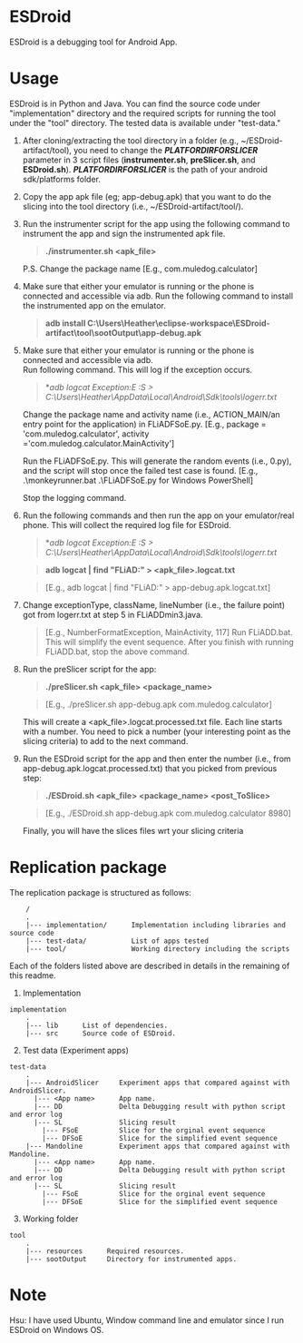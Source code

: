 # ESDroid
ESDroid is a debugging tool for Android App.

# Usage
ESDroid is in Python and Java. You can find the source code under "implementation" directory and the required scripts for running the tool under the "tool" directory. The tested data is available under "test-data."

1. After cloning/extracting the tool directory in a folder (e.g., ~/ESDroid-artifact/tool), you need to change the ***PLATFORDIRFORSLICER*** parameter in 3 script files (**instrumenter.sh**, **preSlicer.sh**, and **ESDroid.sh**). ***PLATFORDIRFORSLICER*** is the path of your android sdk/platforms folder.

2. Copy the app apk file (eg; app-debug.apk) that you want to do the slicing into the tool directory (i.e., ~/ESDroid-artifact/tool/). 

3. Run the instrumenter script for the app using the following command to instrument the app and sign the instrumented apk file.

   > **./instrumenter.sh <apk_file>**
   
   P.S. Change the package name [E.g., com.muledog.calculator]   

4. Make sure that either your emulator is running or the phone is connected and accessible via adb. 
   Run the following command to install the instrumented app on the emulator.
   >**adb install C:\Users\Heather\eclipse-workspace\ESDroid-artifact\tool\sootOutput\app-debug.apk**
   
5. Make sure that either your emulator is running or the phone is connected and accessible via adb.    
   Run following command. This will log if the exception occurs.
   >**adb logcat Exception:E *:S > C:\Users\Heather\AppData\Local\Android\Sdk\tools\logerr.txt**
   
   Change the package name and activity name (i.e., ACTION_MAIN/an entry point for the application) in FLiADFSoE.py. 
   [E.g., package = 'com.muledog.calculator', activity ='com.muledog.calculator.MainActivity']
   
   Run the FLiADFSoE.py. This will generate the random events (i.e., 0.py), and the script will stop once the failed test case is found. 
   [E.g., .\monkeyrunner.bat .\FLiADFSoE.py for Windows PowerShell]
   
   Stop the logging command.
    
6. Run the following commands and then run the app on your emulator/real phone. This will collect the required log file for ESDroid.
   >**adb logcat Exception:E *:S > C:\Users\Heather\AppData\Local\Android\Sdk\tools\logerr.txt**
   
   >**adb logcat | find "FLiAD:" > <apk_file>.logcat.txt**     
   
   >[E.g., adb logcat | find "FLiAD:" > app-debug.apk.logcat.txt]
   
7. Change exceptionType, className, lineNumber (i.e., the failure point) got from logerr.txt at step 5 in FLiADDmin3.java. 
   >[E.g., NumberFormatException, MainActivity, 117]
   Run FLiADD.bat. This will simplify the event sequence. After you finish with running FLiADD.bat, stop the above command. 
   
8. Run the preSlicer script for the app:

   >**./preSlicer.sh <apk_file> <package_name>**
   
   >[E.g.,  ./preSlicer.sh app-debug.apk com.muledog.calculator]

   This will create a <apk_file>.logcat.processed.txt file. Each line starts with a number. You need to pick a number (your interesting point as the slicing criteria) to add to the next command. 

9. Run the ESDroid script for the app and then enter the number (i.e., from app-debug.apk.logcat.processed.txt) that you picked from previous step:

   >**./ESDroid.sh <apk_file> <package_name> <post_ToSlice>**
   
   >[E.g., ./ESDroid.sh app-debug.apk com.muledog.calculator 8980]
        
   Finally, you will have the slices files wrt your slicing criteria

# Replication package

The replication package is structured as follows:

```
    /
    .
    |--- implementation/      Implementation including libraries and source code
    |--- test-data/           List of apps tested
    |--- tool/                Working directory including the scripts
```

Each of the folders listed above are described in details in the remaining of this readme.

1. Implementation

```
implementation
    .
    |--- lib      List of dependencies.   
    |--- src      Source code of ESDroid. 
```

2. Test data (Experiment apps)

```
test-data
    .
    |--- AndroidSlicer     Experiment apps that compared against with AndroidSlicer.  
      |--- <App name>      App name.
      |--- DD              Delta Debugging result with python script and error log
      |--- SL              Slicing result
        |--- FSoE          Slice for the orginal event sequence
        |--- DFSoE         Slice for the simplified event sequence
    |--- Mandoline         Experiment apps that compared against with Mandoline.
      |--- <App name>      App name.
      |--- DD              Delta Debugging result with python script and error log
      |--- SL              Slicing result
        |--- FSoE          Slice for the orginal event sequence
        |--- DFSoE         Slice for the simplified event sequence
```

3. Working folder

```
tool
    .
    |--- resources      Required resources.   
    |--- sootOutput     Directory for instrumented apps.
```

# Note
Hsu: I have used Ubuntu, Window command line and emulator since I run ESDroid on Windows OS.
<!---Cite the code: [![DOI](https://zenodo.org/badge/303378286.svg)](https://zenodo.org/badge/latestdoi/303378286) -->
<!---Due to file size, ESDroid.jar and preSlicer.jar are available at https://drive.google.com/drive/folders/1OOq9YEX9UxH4ewQSbnQJmS9pbCWCeu-m?usp=sharing -->
